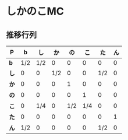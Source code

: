 # しかのこMC

## 推移行列

| P | b | し | か | の | こ | た | ん |
| --- | --- | --- | --- | --- | --- | --- | --- |
| **b** | 1/2 | 1/2 | 0 | 0 | 0 | 0 | 0 |
| **し** | 0 | 0 | 1/2 | 0 | 0 | 1/2 | 0 |
| **か** | 0 | 0 | 0 | 1 | 0 | 0 | 0 |
| **の** | 0 | 0 | 0 | 0 | 1 | 0 | 0 |
| **こ** | 0 | 1/4 | 0 | 1/2 | 1/4 | 0 | 0 |
| **た** | 0 | 0 | 0 | 0 | 0 | 0 | 1 |
| **ん** | 1/2 | 0 | 0 | 0 | 0 | 1/2 | 0 |


